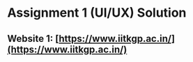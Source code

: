 # Assignment 1 (UI/UX) Solution

## Website 1: [https://www.iitkgp.ac.in/](https://www.iitkgp.ac.in/)
